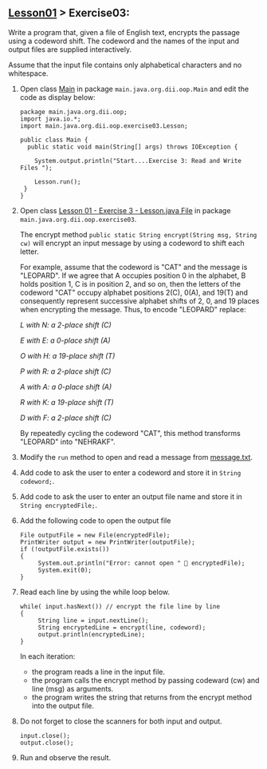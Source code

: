 ## [Lesson01](index.md) > Exercise03:

Write a program that, given a file of English text, encrypts the passage using a codeword shift.
The codeword and the names of the input and output files are supplied interactively.

Assume that the input file contains only alphabetical characters and no whitespace.

1. Open class [Main](../app/src/main/java/org/dii/oop/Main.java) in package `main.java.org.dii.oop.Main` and edit the code as display below:
   ```
   package main.java.org.dii.oop;
   import java.io.*;
   import main.java.org.dii.oop.exercise03.Lesson;

   public class Main {
     public static void main(String[] args) throws IOException {

       System.output.println("Start....Exercise 3: Read and Write Files ");
   
       Lesson.run();
    }
   }
   ```


2. Open class [Lesson 01 - Exercise 3 - Lesson.java File](../app/src/main/java/org/dii/oop/exercise03/Lesson.java) in package `main.java.org.dii.oop.exercise03`.

   The encrypt method `public static String encrypt(String msg, String cw)`  will encrypt an input message by using a codeword to shift each letter.

   For example, assume that the codeword is "CAT" and the message is "LEOPARD". If we agree that A occupies position 0 in the alphabet, B holds position 1, C is in position 2, and so on, then the letters of the codeword "CAT" occupy alphabet positions 2(C), 0(A), and 19(T) and consequently represent successive alphabet shifts of 2, 0, and 19 places when encrypting the message. Thus, to encode "LEOPARD" replace:

   *L with N: a 2-place shift (C)*

   *E with E: a 0-place shift (A)*

   *O with H: a 19-place shift (T)*

   *P with R: a 2-place shift (C)*

   *A with A: a 0-place shift (A)*

   *R with K: a 19-place shift (T)*

   *D with F: a 2-place shift (C)*

   By repeatedly cycling the codeword "CAT", this method transforms "LEOPARD" into "NEHRAKF".


3. Modify the `run` method to open and read a message from [message.txt](../app/src/main/java/org/dii/oop/exercise03/message.txt).


4. Add code to ask the user to enter a codeword and store it in `String codeword;`.


5. Add code to ask the user to enter an output file name and store it in `String encryptedFile;`.


6. Add the following code to open the output file

   ```
   File outputFile = new File(encryptedFile);
   PrintWriter output = new PrintWriter(outputFile);
   if (!outputFile.exists())
   {
        System.out.println("Error: cannot open " 􏰋 encryptedFile);
        System.exit(0);
   }
   ```

7. Read each line by using the while loop below.

   ```
   while( input.hasNext()) // encrypt the file line by line
   {
        String line = input.nextLine();
        String encryptedLine = encrypt(line, codeword);
        output.println(encryptedLine);
   }
   ```
   In each iteration:
    - the program  reads a line in the input file.
    - the program  calls the encrypt method by passing codeward (cw) and line (msg) as arguments.
    - the program writes the string that returns from the encrypt method into the output file.

8. Do not forget to close the scanners for both input and output.

   ```
   input.close();
   output.close();
   ```

9. Run and observe the result.